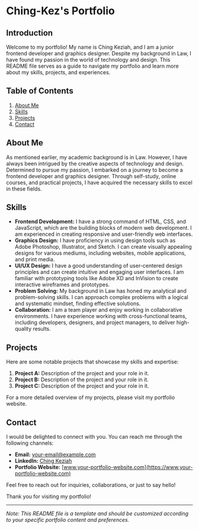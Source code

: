 # Ching-Kez's Portfolio

## Introduction
Welcome to my portfolio! My name is Ching Keziah, and I am a junior frontend developer and graphics designer. Despite my background in Law, I have found my passion in the world of technology and design. This README file serves as a guide to navigate my portfolio and learn more about my skills, projects, and experiences.

## Table of Contents
1. [About Me](#about-me)
2. [Skills](#skills)
3. [Projects](#projects)
4. [Contact](#contact)

## About Me
As mentioned earlier, my academic background is in Law. However, I have always been intrigued by the creative aspects of technology and design. Determined to pursue my passion, I embarked on a journey to become a frontend developer and graphics designer. Through self-study, online courses, and practical projects, I have acquired the necessary skills to excel in these fields.

## Skills
- **Frontend Development:** I have a strong command of HTML, CSS, and JavaScript, which are the building blocks of modern web development. I am experienced in creating responsive and user-friendly web interfaces.
- **Graphics Design:** I have proficiency in using design tools such as Adobe Photoshop, Illustrator, and Sketch. I can create visually appealing designs for various mediums, including websites, mobile applications, and print media.
- **UI/UX Design:** I have a good understanding of user-centered design principles and can create intuitive and engaging user interfaces. I am familiar with prototyping tools like Adobe XD and InVision to create interactive wireframes and prototypes.
- **Problem Solving:** My background in Law has honed my analytical and problem-solving skills. I can approach complex problems with a logical and systematic mindset, finding effective solutions.
- **Collaboration:** I am a team player and enjoy working in collaborative environments. I have experience working with cross-functional teams, including developers, designers, and project managers, to deliver high-quality results.

## Projects
Here are some notable projects that showcase my skills and expertise:

1. **Project A:** Description of the project and your role in it.
2. **Project B:** Description of the project and your role in it.
3. **Project C:** Description of the project and your role in it.

For a more detailed overview of my projects, please visit my portfolio website.

## Contact
I would be delighted to connect with you. You can reach me through the following channels:

- **Email:** [your-email@example.com](chingkeziah@gmail.com)
- **LinkedIn:** [Ching Keziah](https://www.linkedin.com/in/ching-keziah-707150218?utm_source=share&utm_campaign=share_via&utm_content=profile&utm_medium=ios_app)
- **Portfolio Website:** [www.your-portfolio-website.com](https://www.your-portfolio-website.com)

Feel free to reach out for inquiries, collaborations, or just to say hello!

Thank you for visiting my portfolio!

---
*Note: This README file is a template and should be customized according to your specific portfolio content and preferences.*